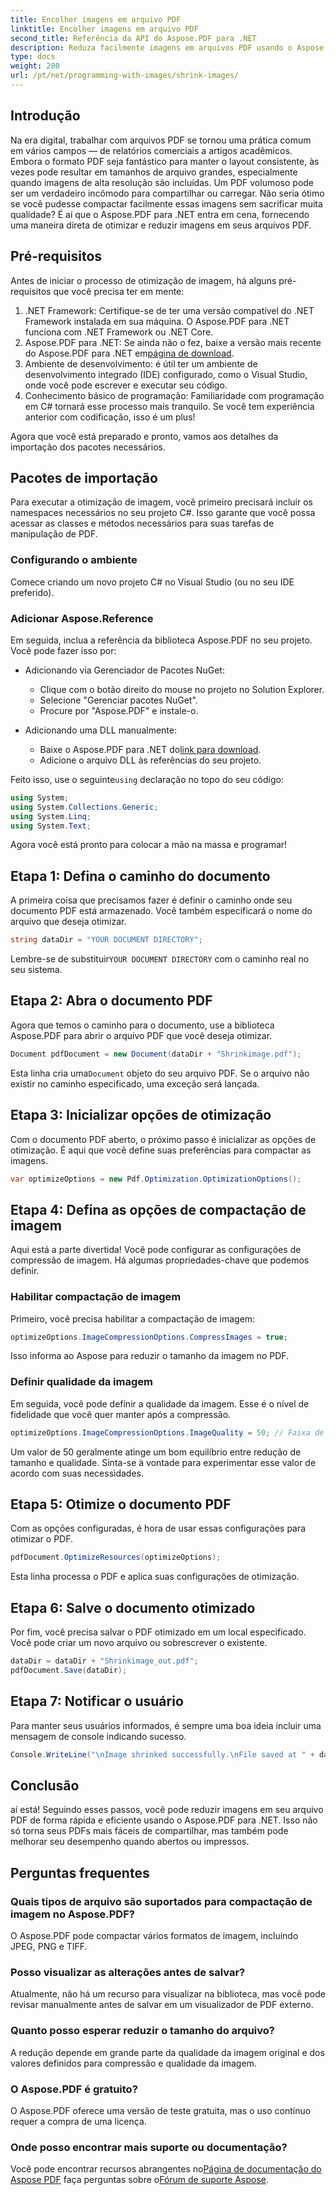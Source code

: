 ```yaml
---
title: Encolher imagens em arquivo PDF
linktitle: Encolher imagens em arquivo PDF
second_title: Referência da API do Aspose.PDF para .NET
description: Reduza facilmente imagens em arquivos PDF usando o Aspose.PDF para .NET com este guia passo a passo, garantindo tamanhos de arquivo menores e mantendo a qualidade.
type: docs
weight: 280
url: /pt/net/programming-with-images/shrink-images/
---
```

## Introdução

Na era digital, trabalhar com arquivos PDF se tornou uma prática comum em vários campos — de relatórios comerciais a artigos acadêmicos. Embora o formato PDF seja fantástico para manter o layout consistente, às vezes pode resultar em tamanhos de arquivo grandes, especialmente quando imagens de alta resolução são incluídas. Um PDF volumoso pode ser um verdadeiro incômodo para compartilhar ou carregar. Não seria ótimo se você pudesse compactar facilmente essas imagens sem sacrificar muita qualidade? É aí que o Aspose.PDF para .NET entra em cena, fornecendo uma maneira direta de otimizar e reduzir imagens em seus arquivos PDF. 

## Pré-requisitos

Antes de iniciar o processo de otimização de imagem, há alguns pré-requisitos que você precisa ter em mente:

1. .NET Framework: Certifique-se de ter uma versão compatível do .NET Framework instalada em sua máquina. O Aspose.PDF para .NET funciona com .NET Framework ou .NET Core.
2.  Aspose.PDF para .NET: Se ainda não o fez, baixe a versão mais recente do Aspose.PDF para .NET em[página de download](https://releases.aspose.com/pdf/net/).
3. Ambiente de desenvolvimento: é útil ter um ambiente de desenvolvimento integrado (IDE) configurado, como o Visual Studio, onde você pode escrever e executar seu código.
4. Conhecimento básico de programação: Familiaridade com programação em C# tornará esse processo mais tranquilo. Se você tem experiência anterior com codificação, isso é um plus!

Agora que você está preparado e pronto, vamos aos detalhes da importação dos pacotes necessários.

## Pacotes de importação

Para executar a otimização de imagem, você primeiro precisará incluir os namespaces necessários no seu projeto C#. Isso garante que você possa acessar as classes e métodos necessários para suas tarefas de manipulação de PDF.

### Configurando o ambiente

Comece criando um novo projeto C# no Visual Studio (ou no seu IDE preferido).

### Adicionar Aspose.Reference

Em seguida, inclua a referência da biblioteca Aspose.PDF no seu projeto. Você pode fazer isso por:

- Adicionando via Gerenciador de Pacotes NuGet:
  - Clique com o botão direito do mouse no projeto no Solution Explorer.
  - Selecione "Gerenciar pacotes NuGet".
  - Procure por "Aspose.PDF" e instale-o.

- Adicionando uma DLL manualmente:
  - Baixe o Aspose.PDF para .NET do[link para download](https://releases.aspose.com/pdf/net/).
  - Adicione o arquivo DLL às referências do seu projeto.

 Feito isso, use o seguinte`using` declaração no topo do seu código:

```csharp
using System;
using System.Collections.Generic;
using System.Linq;
using System.Text;
```

Agora você está pronto para colocar a mão na massa e programar!

## Etapa 1: Defina o caminho do documento

A primeira coisa que precisamos fazer é definir o caminho onde seu documento PDF está armazenado. Você também especificará o nome do arquivo que deseja otimizar.

```csharp
string dataDir = "YOUR DOCUMENT DIRECTORY"; 
```

 Lembre-se de substituir`YOUR DOCUMENT DIRECTORY` com o caminho real no seu sistema.

## Etapa 2: Abra o documento PDF

Agora que temos o caminho para o documento, use a biblioteca Aspose.PDF para abrir o arquivo PDF que você deseja otimizar.

```csharp
Document pdfDocument = new Document(dataDir + "Shrinkimage.pdf");
```

 Esta linha cria uma`Document` objeto do seu arquivo PDF. Se o arquivo não existir no caminho especificado, uma exceção será lançada.

## Etapa 3: Inicializar opções de otimização

Com o documento PDF aberto, o próximo passo é inicializar as opções de otimização. É aqui que você define suas preferências para compactar as imagens.

```csharp
var optimizeOptions = new Pdf.Optimization.OptimizationOptions();
```

## Etapa 4: Defina as opções de compactação de imagem

Aqui está a parte divertida! Você pode configurar as configurações de compressão de imagem. Há algumas propriedades-chave que podemos definir.

### Habilitar compactação de imagem

Primeiro, você precisa habilitar a compactação de imagem:

```csharp
optimizeOptions.ImageCompressionOptions.CompressImages = true;
```

Isso informa ao Aspose para reduzir o tamanho da imagem no PDF.

### Definir qualidade da imagem

Em seguida, você pode definir a qualidade da imagem. Esse é o nível de fidelidade que você quer manter após a compressão.

```csharp
optimizeOptions.ImageCompressionOptions.ImageQuality = 50; // Faixa de 0 a 100
```

Um valor de 50 geralmente atinge um bom equilíbrio entre redução de tamanho e qualidade. Sinta-se à vontade para experimentar esse valor de acordo com suas necessidades.

## Etapa 5: Otimize o documento PDF

Com as opções configuradas, é hora de usar essas configurações para otimizar o PDF.

```csharp
pdfDocument.OptimizeResources(optimizeOptions);
```

Esta linha processa o PDF e aplica suas configurações de otimização.

## Etapa 6: Salve o documento otimizado

Por fim, você precisa salvar o PDF otimizado em um local especificado. Você pode criar um novo arquivo ou sobrescrever o existente.

```csharp
dataDir = dataDir + "Shrinkimage_out.pdf"; 
pdfDocument.Save(dataDir);
```

## Etapa 7: Notificar o usuário

Para manter seus usuários informados, é sempre uma boa ideia incluir uma mensagem de console indicando sucesso.

```csharp
Console.WriteLine("\nImage shrinked successfully.\nFile saved at " + dataDir);
```

## Conclusão

aí está! Seguindo esses passos, você pode reduzir imagens em seu arquivo PDF de forma rápida e eficiente usando o Aspose.PDF para .NET. Isso não só torna seus PDFs mais fáceis de compartilhar, mas também pode melhorar seu desempenho quando abertos ou impressos.

## Perguntas frequentes

### Quais tipos de arquivo são suportados para compactação de imagem no Aspose.PDF?  
O Aspose.PDF pode compactar vários formatos de imagem, incluindo JPEG, PNG e TIFF.

### Posso visualizar as alterações antes de salvar?  
Atualmente, não há um recurso para visualizar na biblioteca, mas você pode revisar manualmente antes de salvar em um visualizador de PDF externo.

### Quanto posso esperar reduzir o tamanho do arquivo?  
A redução depende em grande parte da qualidade da imagem original e dos valores definidos para compressão e qualidade da imagem.

### O Aspose.PDF é gratuito?  
O Aspose.PDF oferece uma versão de teste gratuita, mas o uso contínuo requer a compra de uma licença.

### Onde posso encontrar mais suporte ou documentação?  
 Você pode encontrar recursos abrangentes no[Página de documentação do Aspose PDF](https://reference.aspose.com/pdf/net/) faça perguntas sobre o[Fórum de suporte Aspose](https://forum.aspose.com/c/pdf/10).